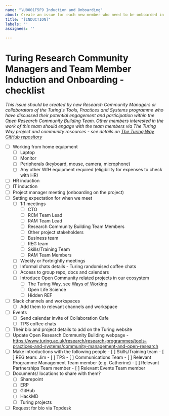```yaml
---
name: "\U0001F5F9 Induction and Onboarding"
about: Create an issue for each new member who need to be onboarded in the team
title: "[INDUCTION]"
labels: ''
assignees: ''

---
```


# Turing Research Community Managers and Team Member Induction and Onboarding - checklist

*This issue should be created by new Research Community Managers or collaborators of the Turing's Tools, Practices and Systems programme who have discussed their potential engagement and participation within the Open Research Community Building Team. Other members interested in the work of this team should engage with the team members via The Turing Way project and community resources - see details on [The Turing Way GitHub repository](https://github.com/alan-turing-institute/the-turing-way)*

- [ ] Working from home equipment 
    - [ ] Laptop
    - [ ] Monitor 
    - [ ] Peripherals (keyboard, mouse, camera, microphone) 
    - [ ] Any other WfH equipment required (eligibility for expenses to check with HR)
- [ ] HR induction
- [ ] IT induction
- [ ] Project manager meeting (onboarding on the project)
- [ ] Setting expectation for when we meet
    - [ ] 1:1 meetings
        - [ ] CTO
        - [ ] RCM Team Lead
        - [ ] RAM Team Lead
        - [ ] Research Community Building Team Members
        - [ ] Other project stakeholders
        - [ ] Business team
        - [ ] REG team
        - [ ] Skills/Training Team
        - [ ] RAM Team Members
    - [ ] Weekly or Fortnightly meetings
    - [ ] Informal chats details - Turing randomised coffee chats
    - [ ] Access to group repo, docs and calendars
    - [ ] Introduce Open Community related projects in our ecosystem
        - [ ] The Turing Way, see [Ways of Working](https://github.com/alan-turing-institute/the-turing-way/blob/main/ways_of_working.md)
        - [ ] Open Life Science
        - [ ] Hidden REF
- [ ] Slack channels and workspaces
    - [ ] Add them to relevant channels and workspace
- [ ] Events
    - [ ] Send calendar invite of Collaboration Cafe
    - [ ] TPS coffee chats
- [ ] Their bio and project details to add on the Turing website
- [ ] Update Open Research Community Building webpage - https://www.turing.ac.uk/research/research-programmes/tools-practices-and-systems/community-management-and-open-research
- [ ] Make introductions with the following people
        - [ ] Skills/Training team
        - [ ] REG team: Jim
        - [ ] TPS
        - [ ] Communications Team 
        - [ ] Relevant Programme Management Team member (e.g. Catherine)
        - [ ] Relevant Partnerships Team member 
        - [ ] Relevant Events Team member 
- [ ] Documents/ locations to share with them? 
	- [ ] Sharepoint
	- [ ] ERP
	- [ ] GitHub
	- [ ] HackMD
	- [ ] Turing projects
- [ ] Request for bio via Topdesk
